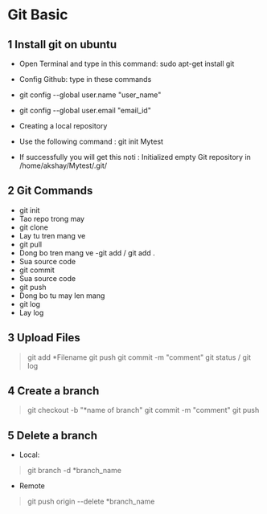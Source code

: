 # Git Basic

## 1 Install git on ubuntu

- Open Terminal and type in this command: sudo apt-get install git

- Config Github: type in these commands
 - git config --global user.name "user_name"
 - git config --global user.email "email_id"

- Creating a local repository
 - Use the following command : git init Mytest
 - If successfully you will get this noti : Initialized empty Git repository in /home/akshay/Mytest/.git/


## 2 Git Commands

- git init
 - Tao repo trong may
- git clone
 - Lay tu tren mang ve
- git pull
 - Dong bo tren mang ve
-git add / git add .
 - Sua source code
- git commit
 - Sua source code 
- git push
 - Dong bo tu may len mang
- git log
 - Lay log

## 3 Upload Files
>git add *Filename
>git push
>git commit -m "comment"
>git status / git log

## 4 Create a branch
>git checkout -b "*name of branch"
>git commit -m "comment"
>git push

## 5 Delete a branch
- Local:
>git branch -d *branch_name

- Remote
>git push origin --delete *branch_name